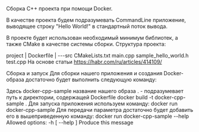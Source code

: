 Сборка C++ проекта при помощи Docker.

В качестве проекта будем подразумевать CommandLine приложение, выводящее строку "Hello World!" в стандартный поток вывода.

В проекте будет использован необходимый минимум библиотек, а также CMake в качестве системы сборки.
Структура проекта:

project
|   Dockerfile
|
\---src
        CMakeLists.txt
        main.cpp
        sample_hello_world.h
        test.cpp
На основе статьи https://habr.com/ru/articles/414109/

Сборка и запуск
Для сборки нашего приложения и создания Docker-образа достаточно будет выполнить следующую команду:

Здесь docker-cpp-sample название нашего образа
 . - подразумевает путь к директории, содержащей Dockerfile
docker build -t docker-cpp-sample .
Для запуска приложения используем команду:
docker run docker-cpp-sample
Для передачи параметра достаточно будет добавить его в вышеприведенную команду:
docker run docker-cpp-sample --help
Allowed options:
  -h [ --help ]         Produce this message
